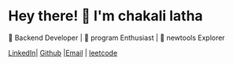 # Hey there! 👋 I'm chakali latha
🚀 Backend Developer | 🧠 program  Enthusiast | 🧰 newtools Explorer 

  [LinkedIn](https://www.linkedin.com/in/c-latha-a41634247)| [Github](https://github.com/lathac6) |[Email](chakalilatha13@gmail.com) | [leetcode](https://leetcode.com/u/chakalilatha13/)
